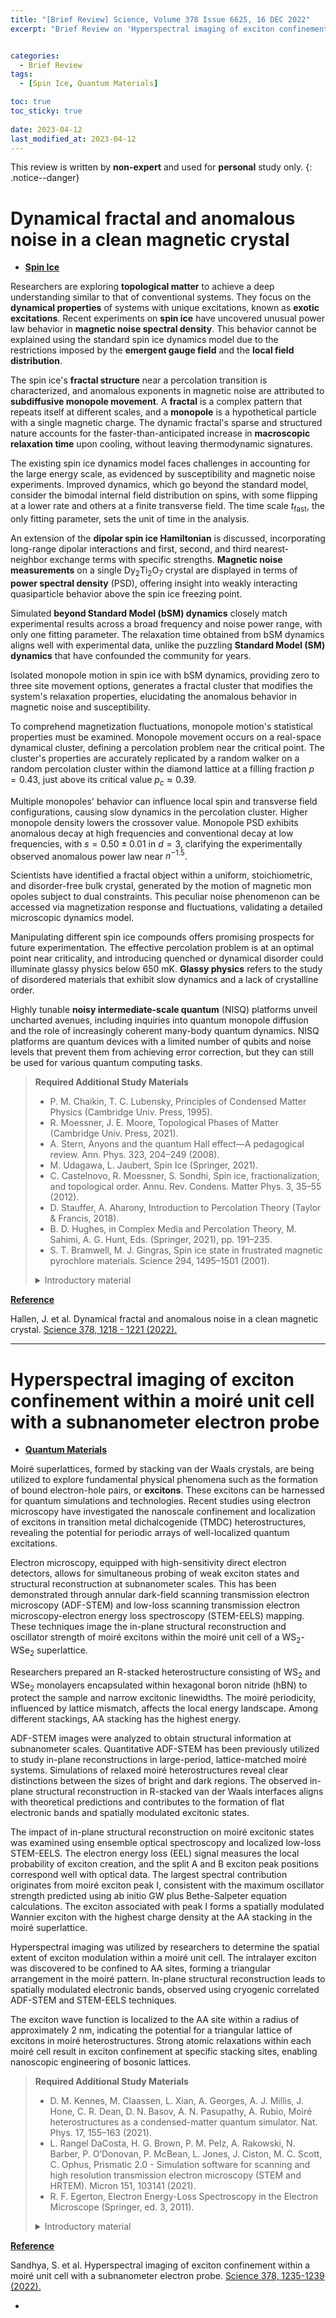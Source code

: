 ```yaml
---
title: "[Brief Review] Science, Volume 378 Issue 6625, 16 DEC 2022"
excerpt: "Brief Review on 'Hyperspectral imaging of exciton confinement within a moiré unit cell with a subnanometer electron probe', and 'Dynamical fractal and anomalous noise in a clean magnetic crystal' "


categories:
  - Brief Review
tags:
  - [Spin Ice, Quantum Materials]

toc: true
toc_sticky: true
 
date: 2023-04-12
last_modified_at: 2023-04-12
---
```


This review is written by **non-expert** and used for **personal** study only.
{: .notice--danger}

# Dynamical fractal and anomalous noise in a clean magnetic crystal
- **<U>Spin Ice</U>**

Researchers are exploring $\textbf{topological matter}$ to achieve a deep understanding similar to that of conventional systems. They focus on the $\textbf{dynamical properties}$ of systems with unique excitations, known as $\textbf{exotic excitations}$. Recent experiments on $\textbf{spin ice}$ have uncovered unusual power law behavior in $\textbf{magnetic noise spectral density}$. This behavior cannot be explained using the standard spin ice dynamics model due to the restrictions imposed by the $\textbf{emergent gauge field}$ and the $\textbf{local field distribution}$.

The spin ice's $\textbf{fractal structure}$ near a percolation transition is characterized, and anomalous exponents in magnetic noise are attributed to $\textbf{subdiffusive monopole movement}$. A $\textbf{fractal}$ is a complex pattern that repeats itself at different scales, and a $\textbf{monopole}$ is a hypothetical particle with a single magnetic charge. The dynamic fractal's sparse and structured nature accounts for the faster-than-anticipated increase in $\textbf{macroscopic relaxation time}$ upon cooling, without leaving thermodynamic signatures.

The existing spin ice dynamics model faces challenges in accounting for the large energy scale, as evidenced by susceptibility and magnetic noise experiments. Improved dynamics, which go beyond the standard model, consider the bimodal internal field distribution on spins, with some flipping at a lower rate and others at a finite transverse field. The time scale $t_{\text{fast}}$, the only fitting parameter, sets the unit of time in the analysis.

An extension of the $\textbf{dipolar spin ice Hamiltonian}$ is discussed, incorporating long-range dipolar interactions and first, second, and third nearest-neighbor exchange terms with specific strengths. $\textbf{Magnetic noise measurements}$ on a single Dy$_2$Ti$_2$O$_7$ crystal are displayed in terms of $\textbf{power spectral density}$ (PSD), offering insight into weakly interacting quasiparticle behavior above the spin ice freezing point.

Simulated $\textbf{beyond Standard Model (bSM) dynamics}$ closely match experimental results across a broad frequency and noise power range, with only one fitting parameter. The relaxation time obtained from bSM dynamics aligns well with experimental data, unlike the puzzling $\textbf{Standard Model (SM) dynamics}$ that have confounded the community for years.

Isolated monopole motion in spin ice with bSM dynamics, providing zero to three site movement options, generates a fractal cluster that modifies the system's relaxation properties, elucidating the anomalous behavior in magnetic noise and susceptibility.

To comprehend magnetization fluctuations, monopole motion's statistical properties must be examined. Monopole movement occurs on a real-space dynamical cluster, defining a percolation problem near the critical point. The cluster's properties are accurately replicated by a random walker on a random percolation cluster within the diamond lattice at a filling fraction $p = 0.43$, just above its critical value $p_c \approx 0.39$.

Multiple monopoles' behavior can influence local spin and transverse field configurations, causing slow dynamics in the percolation cluster. Higher monopole density lowers the crossover value. Monopole PSD exhibits anomalous decay at high frequencies and conventional decay at low frequencies, with $s = 0.50 \pm 0.01$ in $d = 3$, clarifying the experimentally observed anomalous power law near $n^{-1.5}$.

Scientists have identified a fractal object within a uniform, stoichiometric, and disorder-free bulk crystal, generated by the motion of magnetic mon opoles subject to dual constraints. This peculiar noise phenomenon can be accessed via magnetization response and fluctuations, validating a detailed microscopic dynamics model.

Manipulating different spin ice compounds offers promising prospects for future experimentation. The effective percolation problem is at an optimal point near criticality, and introducing quenched or dynamical disorder could illuminate glassy physics below 650 mK. $\textbf{Glassy physics}$ refers to the study of disordered materials that exhibit slow dynamics and a lack of crystalline order.

Highly tunable $\textbf{noisy intermediate-scale quantum}$ (NISQ) platforms unveil uncharted avenues, including inquiries into quantum monopole diffusion and the role of increasingly coherent many-body quantum dynamics. NISQ platforms are quantum devices with a limited number of qubits and noise levels that prevent them from achieving error correction, but they can still be used for various quantum computing tasks.



>**Required Additional Study Materials**
> 
> - P. M. Chaikin, T. C. Lubensky, Principles of Condensed Matter Physics (Cambridge Univ. Press, 1995).
> - R. Moessner, J. E. Moore, Topological Phases of Matter (Cambridge Univ. Press, 2021).
> - A. Stern, Anyons and the quantum Hall effect—A pedagogical review. Ann. Phys. 323, 204–249 (2008).
> - M. Udagawa, L. Jaubert, Spin Ice (Springer, 2021).
> - C. Castelnovo, R. Moessner, S. Sondhi, Spin ice, fractionalization, and topological order. Annu. Rev. Condens. Matter Phys. 3, 35–55 (2012).
> - D. Stauffer, A. Aharony, Introduction to Percolation Theory (Taylor & Francis, 2018).
> - B. D. Hughes, in Complex Media and Percolation Theory, M. Sahimi, A. G. Hunt, Eds. (Springer, 2021), pp. 191–235.
> - S. T. Bramwell, M. J. Gingras, Spin ice state in frustrated magnetic pyrochlore materials. Science 294, 1495–1501 (2001).
> <details>
> <summary>Introductory material</summary>
> <div markdown="1">
> - "**Fractals**" by Jens Feder
> - “**Fractals in Physics**” 1st Edition by L. Pietronero and E. Tosatti
> </div>
> </details>

**<U>Reference</U>**

Hallen, J. et al. Dynamical fractal and anomalous noise in a clean magnetic crystal. [Science 378, 1218 - 1221 (2022).](https://www.science.org/doi/10.1126/science.add1644)

-----

# Hyperspectral imaging of exciton confinement within a moiré unit cell with a subnanometer electron probe
- **<U>Quantum Materials</U>**

Moiré superlattices, formed by stacking van der Waals crystals, are being utilized to explore fundamental physical phenomena such as the formation of bound electron-hole pairs, or $\textbf{excitons}$. These excitons can be harnessed for quantum simulations and technologies. Recent studies using electron microscopy have investigated the nanoscale confinement and localization of excitons in transition metal dichalcogenide (TMDC) heterostructures, revealing the potential for periodic arrays of well-localized quantum excitations.

Electron microscopy, equipped with high-sensitivity direct electron detectors, allows for simultaneous probing of weak exciton states and structural reconstruction at subnanometer scales. This has been demonstrated through annular dark-field scanning transmission electron microscopy (ADF-STEM) and low-loss scanning transmission electron microscopy-electron energy loss spectroscopy (STEM-EELS) mapping. These techniques image the in-plane structural reconstruction and oscillator strength of moiré excitons within the moiré unit cell of a WS$_2$-WSe$_2$ superlattice.

Researchers prepared an R-stacked heterostructure consisting of WS$_2$ and WSe$_2$ monolayers encapsulated within hexagonal boron nitride (hBN) to protect the sample and narrow excitonic linewidths. The moiré periodicity, influenced by lattice mismatch, affects the local energy landscape. Among different stackings, AA stacking has the highest energy.

ADF-STEM images were analyzed to obtain structural information at subnanometer scales. Quantitative ADF-STEM has been previously utilized to study in-plane reconstructions in large-period, lattice-matched moiré systems. Simulations of relaxed moiré heterostructures reveal clear distinctions between the sizes of bright and dark regions. The observed in-plane structural reconstruction in R-stacked van der Waals interfaces aligns with theoretical predictions and contributes to the formation of flat electronic bands and spatially modulated excitonic states.

The impact of in-plane structural reconstruction on moiré excitonic states was examined using ensemble optical spectroscopy and localized low-loss STEM-EELS. The electron energy loss (EEL) signal measures the local probability of exciton creation, and the split A and B exciton peak positions correspond well with optical data. The largest spectral contribution originates from moiré exciton peak I, consistent with the maximum oscillator strength predicted using ab initio GW plus Bethe-Salpeter equation calculations. The exciton associated with peak I forms a spatially modulated Wannier exciton with the highest charge density at the AA stacking in the moiré superlattice.

Hyperspectral imaging was utilized by researchers to determine the spatial extent of exciton modulation within a moiré unit cell. The intralayer exciton was discovered to be confined to AA sites, forming a triangular arrangement in the moiré pattern. In-plane structural reconstruction leads to spatially modulated electronic bands, observed using cryogenic correlated ADF-STEM and STEM-EELS techniques.

The exciton wave function is localized to the AA site within a radius of approximately 2 nm, indicating the potential for a triangular lattice of excitons in moiré heterostructures. Strong atomic relaxations within each moiré cell result in exciton confinement at specific stacking sites, enabling nanoscopic engineering of bosonic lattices.


>**Required Additional Study Materials**
>
> - D. M. Kennes, M. Claassen, L. Xian, A. Georges, A. J. Millis, J. Hone, C. R. Dean, D. N. Basov, A. N. Pasupathy, A. Rubio, Moiré heterostructures as a condensed-matter quantum simulator. Nat. Phys. 17, 155–163 (2021).
> - L. Rangel DaCosta, H. G. Brown, P. M. Pelz, A. Rakowski, N. Barber, P. O’Donovan, P. McBean, L. Jones, J. Ciston, M. C. Scott, C. Ophus, Prismatic 2.0 - Simulation software for scanning and high resolution transmission electron microscopy (STEM and HRTEM). Micron 151, 103141 (2021).
> - R. F. Egerton, Electron Energy-Loss Spectroscopy in the Electron Microscope (Springer, ed. 3, 2011).
> <details>
> <summary>Introductory material</summary>
> <div markdown="1">
> - “**Hyperspectral Imaging: Techniques for Spectral Detection and Classification**” by Chein-I Chang
> - “**Hyperspectral Imaging Remote Sensing: Physics, Sensors, and Algorithms**” by Dimitris G. Manolakis, Ronald B. Lockwood, and Thomas W. Cooley
> </div>
> </details>

**<U>Reference</U>**

Sandhya, S. et al. Hyperspectral imaging of exciton confinement within a moiré unit cell with a subnanometer electron probe. [Science 378, 1235-1239 (2022).](https://www.science.org/doi/10.1126/science.add9294)


-